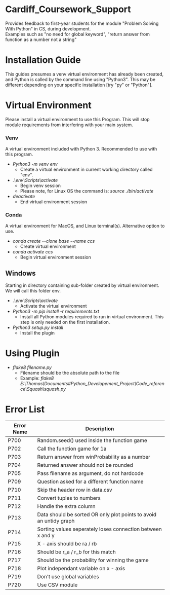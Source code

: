 # Cardiff_Coursework_Support

Provides feedback to first-year students for the module "Problem Solving With Python" in CS, during development.  
Examples such as "no need for global keyword", "return answer from function as a number not a string"

# Installation Guide
This guides presumes a venv virtual environment has already been created, and Python is called by the command line using "Python3". This may be different depending on your specific installation [try "py" or "Python"].

# Virtual Environment
Please install a virtual environment to use this Program. This will stop module requirements from interfering with your main system.

### Venv
A virtual environment included with Python 3. Recommended to use with this program.

* *Python3 -m venv env*
  * Create a virtual environment in current working directory called "env".
* *.\env\Scripts\activate*
  * Begin venv session
  * Please note, for Linux OS the command is: *source ./bin/activate*
* *deactivate*
  * End virtual environment session

### Conda
A virtual environment for MacOS, and Linux terminal(s). Alternative option to use.
* *conda create --clone base --name ccs*
  * Create virtual environment
* *conda activate ccs*
  * Begin virtual environment session

## Windows
Starting in directory containing sub-folder created by virtual environment. We will call this folder env.  

* *.\env\Scripts\activate*
  * Activate the virtual environment
* *Python3 -m pip install -r requirements.txt*
  * Install all Python modules required to run in virtual environment. This step is only needed on the first installation.
* *Python3 setup.py install*
  * Install the plugin

# Using Plugin

* *flake8 filename.py*
  * Filename should be the absolute path to the file
  * Example: *flake8 E:\Thomas\Documents\#Python_Developement_Project\Code_reference\Squash\squash.py*

# Error List
Error Name | Description
--------------|----------------
P700 | Random.seed() used inside the function game
P702 | Call the function game for 1a
P703 | Return answer from winProbability as a number
P704 | Returned answer should not be rounded
P705 | Pass filename as argument, do not hardcode
P709 | Question asked for a different function name
P710 | Skip the header row in data.csv
P711 | Convert tuples to numbers
P712 | Handle the extra column
P713 | Data should be sorted OR only plot points to avoid an untidy graph
P714 | Sorting values seperately loses connection between x and y
P715 | X - axis should be ra / rb
P716 | Should be r_a / r_b for this match
P717 | Should be the probability for winning the game
P718 | Plot independant variable on x - axis
P719 | Don't use global variables
P720 | Use CSV module

